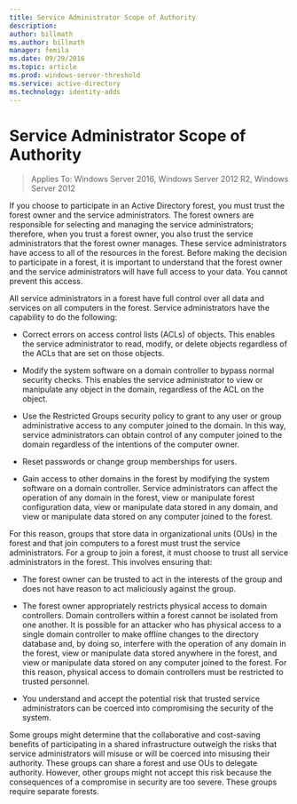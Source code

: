 ```yaml
---
title: Service Administrator Scope of Authority
description:
author: billmath
ms.author: billmath
manager: femila
ms.date: 09/29/2016
ms.topic: article
ms.prod: windows-server-threshold
ms.service: active-directory
ms.technology: identity-adds
---
```


# Service Administrator Scope of Authority

>Applies To: Windows Server 2016, Windows Server 2012 R2, Windows Server 2012

If you choose to participate in an Active Directory forest, you must trust the forest owner and the service administrators. The forest owners are responsible for selecting and managing the service administrators; therefore, when you trust a forest owner, you also trust the service administrators that the forest owner manages. These service administrators have access to all of the resources in the forest. Before making the decision to participate in a forest, it is important to understand that the forest owner and the service administrators will have full access to your data. You cannot prevent this access.  
  
All service administrators in a forest have full control over all data and services on all computers in the forest. Service administrators have the capability to do the following:  
  
-   Correct errors on access control lists (ACLs) of objects. This enables the service administrator to read, modify, or delete objects regardless of the ACLs that are set on those objects.  
  
-   Modify the system software on a domain controller to bypass normal security checks. This enables the service administrator to view or manipulate any object in the domain, regardless of the ACL on the object.  
  
-   Use the Restricted Groups security policy to grant to any user or group administrative access to any computer joined to the domain. In this way, service administrators can obtain control of any computer joined to the domain regardless of the intentions of the computer owner.  
  
-   Reset passwords or change group memberships for users.  
  
-   Gain access to other domains in the forest by modifying the system software on a domain controller. Service administrators can affect the operation of any domain in the forest, view or manipulate forest configuration data, view or manipulate data stored in any domain, and view or manipulate data stored on any computer joined to the forest.  
  
For this reason, groups that store data in organizational units (OUs) in the forest and that join computers to a forest must trust the service administrators. For a group to join a forest, it must choose to trust all service administrators in the forest. This involves ensuring that:  
  
-   The forest owner can be trusted to act in the interests of the group and does not have reason to act maliciously against the group.  
  
-   The forest owner appropriately restricts physical access to domain controllers. Domain controllers within a forest cannot be isolated from one another. It is possible for an attacker who has physical access to a single domain controller to make offline changes to the directory database and, by doing so, interfere with the operation of any domain in the forest, view or manipulate data stored anywhere in the forest, and view or manipulate data stored on any computer joined to the forest. For this reason, physical access to domain controllers must be restricted to trusted personnel.  
  
-   You understand and accept the potential risk that trusted service administrators can be coerced into compromising the security of the system.  
  
Some groups might determine that the collaborative and cost-saving benefits of participating in a shared infrastructure outweigh the risks that service administrators will misuse or will be coerced into misusing their authority. These groups can share a forest and use OUs to delegate authority. However, other groups might not accept this risk because the consequences of a compromise in security are too severe. These groups require separate forests.  
  


